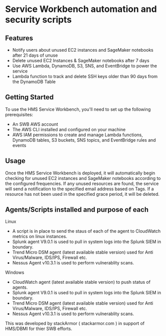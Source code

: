 # Service Workbench automation and security scripts

## Features
* Notify users about unused EC2 instances and SageMaker notebooks after 21 days of unuse
* Delete unused EC2 Instances & SageMaker notebooks after 7 days
* Use AWS Lambda, DynamoDB, S3, SNS, and EventBridge to power the service
* Lambda function to track and delete SSH keys older than 90 days from the DynamoDB Table

## Getting Started
To use the HMS Service Workbench, you'll need to set up the following prerequisites:
* An SWB AWS account
* The AWS CLI installed and configured on your machine
* AWS IAM permissions to create and manage Lambda functions, DynamoDB tables, S3 buckets, SNS topics, and EventBridge rules and events

## Usage
Once the HMS Service Workbench is deployed, it will automatically begin checking for unused EC2 instances and SageMaker notebooks according to the configured frequencies. If any unused resources are found, the service will send a notification to the specified email address based on Tags. If a resource has not been used in the specified grace period, it will be deleted.

## Agents/Scripts installed and purpose of each

Linux
* A script is in place to send the staus of each of the agent to CloudWatch metrics on linux instances. 
* Splunk agent V9.0.1 is used to pull in system logs into the Splunk SIEM in boundary. 
* Trend Micro DSM agent (latest available stable version) used for Anti Virus/Malware, IDS/IPS, Firewall etc. 
* Nessus Agent v10.3.1 is used to perform vulnerablity scans. 

Windows

* CloudWatch agent (latest available stable version) to push status of agents. 
* Splunk agent V9.0.1 is used to pull in system logs into the Splunk SIEM in boundary. 
* Trend Micro DSM agent (latest available stable version) used for Anti Virus/Malware, IDS/IPS, Firewall etc. 
* Nessus Agent v10.3.1 is used to perform vulnerablity scans.


This was developed by stackArmor ( stackarmor.com ) in support of HMS/DBMI for thier SWB efforts.
